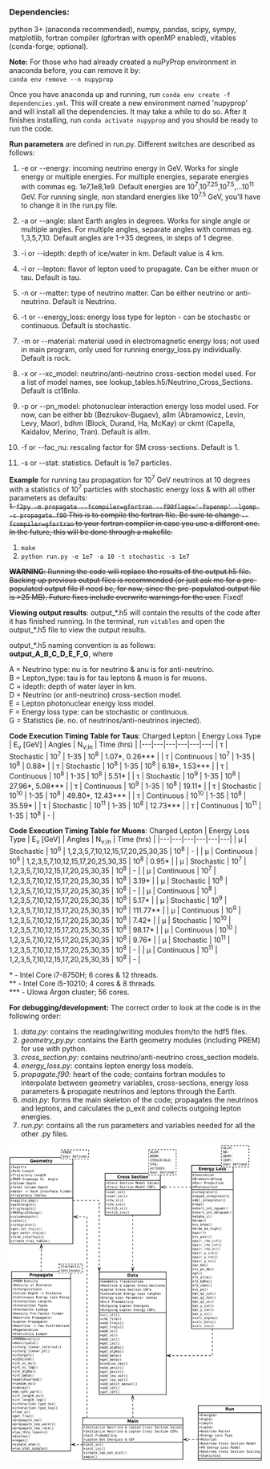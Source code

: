 ### **Dependencies:**
python 3+ (anaconda recommended), numpy, pandas, scipy, sympy, matplotlib, fortran compiler (gfortran with openMP enabled), vitables (conda-forge; optional).

**Note:** For those who had already created a nuPyProp environment in anaconda before, you can remove it by:</br>`conda env remove --n nupyprop`

Once you have anaconda up and running, run `conda env create -f dependencies.yml`. This will create a new environment named 'nupyprop' and will install all the dependencies. It may take a while to do so. After it finishes installing, run `conda activate nupyprop` and you should be ready to run the code.

**Run parameters** are defined in run.py. Different switches are described as follows:

1. -e or --energy: incoming neutrino energy in GeV. Works for single energy or multiple energies. For multiple energies, separate energies with commas eg. 1e7,1e8,1e9. Default energies are 10<sup>7</sup>,10<sup>7.25</sup>,10<sup>7.5</sup>,...10<sup>11</sup> GeV. For running single, non standard energies like 10<sup>7.5</sup> GeV, you'll have to change it in the run.py file.

2. -a or --angle: slant Earth angles in degrees. Works for single angle or multiple angles. For multiple angles, separate angles with commas eg. 1,3,5,7,10. Default angles are 1->35 degrees, in steps of 1 degree.

3. -i or --idepth: depth of ice/water in km. Default value is 4 km.

4. -l or --lepton: flavor of lepton used to propagate. Can be either muon or tau. Default is tau.

5. -n or --matter: type of neutrino matter. Can be either neutrino or anti-neutrino. Default is Neutrino.

6. -t or --energy_loss: energy loss type for lepton - can be stochastic or continuous. Default is stochastic.

7. -m or --material: material used in electromagnetic energy loss; not used in main program, only used for running energy_loss.py individually. Default is rock.

8. -x or --xc_model: neutrino/anti-neutrino cross-section model used. For a list of model names, see lookup_tables.h5/Neutrino_Cross_Sections. Default is ct18nlo. 

9. -p or --pn_model: photonuclear interaction energy loss model used. For now, can be either bb (Bezrukov-Bugaev), allm (Abramowicz, Levin, Levy, Maor), bdhm (Block, Durand, Ha, McKay) or ckmt (Capella, Kaidalov, Merino, Tran). Default is allm.

10. -f or --fac_nu: rescaling factor for SM cross-sections. Default is 1.

11. -s or --stat: statistics. Default is 1e7 particles.

**Example** for running tau propagation for 10<sup>7</sup> GeV neutrinos at 10 degrees with a statistics of 10<sup>7</sup> particles with stochastic energy loss & with all other parameters as defaults:</br>
~~1. `f2py -m propagate --fcompiler=gfortran --f90flags='-fopenmp' -lgomp -c propagate.f90` This is to compile the fortran file. Be sure to change `--fcompiler=gfortran` to your fortran compiler in case you use a different one. In the future, this will be done through a makefile.~~
1. `make`
2. `python run.py -e 1e7 -a 10 -t stochastic -s 1e7`

~~**WARNING**: Running the code will replace the results of the output.h5 file. Backing up previous output files is recommended (or just ask me for a pre-populated output file if need be, for now, since the pre-populated output file is >25 MB). Future fixes include overwrite warnings for the user.~~ Fixed!

**Viewing output results**:
output_\*.h5 will contain the results of the code after it has finished running. In the terminal, run `vitables` and open the output_\*.h5 file to view the output results.

output_\*.h5 naming convention is as follows:</br>
**output_A_B_C_D_E_F_G**, where

A = Neutrino type: nu is for neutrino & anu is for anti-neutrino.</br>
B = Lepton_type: tau is for tau leptons & muon is for muons.</br>
C = idepth: depth of water layer in km.</br>
D = Neutrino (or anti-neutrino) cross-section model.</br>
E = Lepton photonuclear energy loss model.</br>
F = Energy loss type: can be stochastic or continuous.</br>
G = Statistics (ie. no. of neutrinos/anti-neutrinos injected).

**Code Execution Timing Table for Taus**:
Charged Lepton | Energy Loss Type | E<sub>&nu;</sub> [GeV] | Angles | N<sub>&nu;;in</sub> | Time (hrs) |
|---|---|---|---|---|---|
| &tau; | Stochastic | 10<sup>7</sup> | 1-35 | 10<sup>8</sup> | 1.07*, 0.26*** |
| &tau; | Continuous | 10<sup>7</sup> | 1-35 | 10<sup>8</sup> | 0.88* |
| &tau; | Stochastic | 10<sup>8</sup> | 1-35 | 10<sup>8</sup> | 6.18*, 1.53*** |
| &tau; | Continuous | 10<sup>8</sup> | 1-35 | 10<sup>8</sup> | 5.51* |
| &tau; | Stochastic | 10<sup>9</sup> | 1-35 | 10<sup>8</sup> | 27.96*, 5.08*** |
| &tau; | Continuous | 10<sup>9</sup> | 1-35 | 10<sup>8</sup> | 19.11* |
| &tau; | Stochastic | 10<sup>10</sup> | 1-35 | 10<sup>8</sup> | 49.80*, 12.43*** |
| &tau; | Continuous | 10<sup>10</sup> | 1-35 | 10<sup>8</sup> | 35.59* |
| &tau; | Stochastic | 10<sup>11</sup> | 1-35 | 10<sup>8</sup> | 12.73*** |
| &tau; | Continuous | 10<sup>11</sup> | 1-35 | 10<sup>8</sup> | - |

**Code Execution Timing Table for Muons**:
Charged Lepton | Energy Loss Type | E<sub>&nu;</sub> [GeV] | Angles | N<sub>&nu;;in</sub> | Time (hrs) |
|---|---|---|---|---|---|
| &mu; | Stochastic | 10<sup>6</sup> | 1,2,3,5,7,10,12,15,17,20,25,30,35 | 10<sup>8</sup> | - |
| &mu; | Continuous | 10<sup>6</sup> | 1,2,3,5,7,10,12,15,17,20,25,30,35 | 10<sup>8</sup> | 0.95* |
| &mu; | Stochastic | 10<sup>7</sup> | 1,2,3,5,7,10,12,15,17,20,25,30,35 | 10<sup>8</sup> | - |
| &mu; | Continuous | 10<sup>7</sup> | 1,2,3,5,7,10,12,15,17,20,25,30,35 | 10<sup>8</sup> | 3.19* |
| &mu; | Stochastic | 10<sup>8</sup> | 1,2,3,5,7,10,12,15,17,20,25,30,35 | 10<sup>8</sup> | - |
| &mu; | Continuous | 10<sup>8</sup> | 1,2,3,5,7,10,12,15,17,20,25,30,35 | 10<sup>8</sup> | 5.17* |
| &mu; | Stochastic | 10<sup>9</sup> | 1,2,3,5,7,10,12,15,17,20,25,30,35 | 10<sup>8</sup> | 111.77** |
| &mu; | Continuous | 10<sup>9</sup> | 1,2,3,5,7,10,12,15,17,20,25,30,35 | 10<sup>8</sup> | 7.42* |
| &mu; | Stochastic | 10<sup>10</sup> | 1,2,3,5,7,10,12,15,17,20,25,30,35 | 10<sup>8</sup> | 98.17* |
| &mu; | Continuous | 10<sup>10</sup> | 1,2,3,5,7,10,12,15,17,20,25,30,35 | 10<sup>8</sup> | 9.76* |
| &mu; | Stochastic | 10<sup>11</sup> | 1,2,3,5,7,10,12,15,17,20,25,30,35 | 10<sup>8</sup> | - |
| &mu; | Continuous | 10<sup>11</sup> | 1,2,3,5,7,10,12,15,17,20,25,30,35 | 10<sup>8</sup> | - |

\* - Intel Core i7-8750H; 6 cores & 12 threads.</br>
\** - Intel Core i5-10210; 4 cores & 8 threads.</br>
\*** - UIowa Argon cluster; 56 cores.

**For debugging/development:**
The correct order to look at the code is in the following order:

1. _data.py_: contains the reading/writing modules from/to the hdf5 files.
2. _geometry_py.py_: contains the Earth geometry modules (including PREM) for use with python.
3. _cross_section.py_: contains neutrino/anti-neutrino cross_section models.
4. _energy_loss.py_: contains lepton energy loss models.
5. _propagate.f90_: heart of the code; contains fortran modules to interpolate between geometry variables, cross-sections, energy loss parameters & propagate neutrinos and leptons through the Earth.
6. _main.py_: forms the main skeleton of the code; propagates the neutrinos and leptons, and calculates the p_exit and collects outgoing lepton energies.
7. _run.py_: contains all the run parameters and variables needed for all the other .py files.

![UML Diagram](/figures/nupyprop_uml_full.png)
